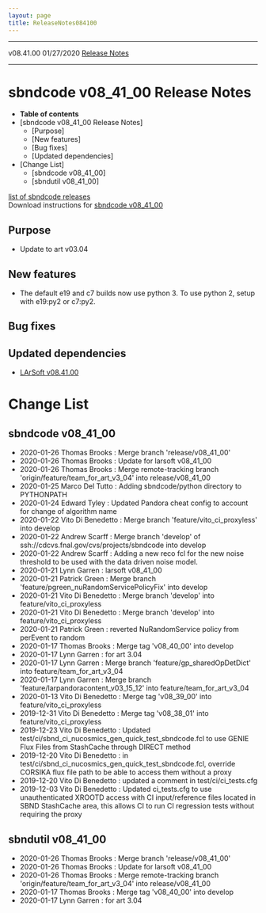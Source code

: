 ```yaml
---
layout: page
title: ReleaseNotes084100
---
```


  ----------- ------------ -- -- ------------------------------------------------------
  v08.41.00   01/27/2020         [Release Notes](ReleaseNotes084100.html)
  ----------- ------------ -- -- ------------------------------------------------------



sbndcode v08\_41\_00 Release Notes
======================================================================================

-   **Table of contents**
-   [sbndcode v08\_41\_00 Release
    Notes]
    -   [Purpose]
    -   [New features]
    -   [Bug fixes]
    -   [Updated dependencies]
-   [Change List]
    -   [sbndcode v08\_41\_00]
    -   [sbndutil v08\_41\_00]

[list of sbndcode
releases](List_of_SBND_code_releases.html)\
Download instructions for [sbndcode
v08\_41\_00](http://scisoft.fnal.gov/scisoft/bundles/sbnd/v08_41_00/sbndcode-v08_41_00.html)



Purpose
----------------------------------

-   Update to art v03.04



New features
--------------------------------------------

-   The default e19 and c7 builds now use python 3. To use python 2,
    setup with e19:py2 or c7:py2.



Bug fixes
--------------------------------------



Updated dependencies
------------------------------------------------------------

-   [LArSoft
    v08.41.00](https://cdcvs.fnal.gov/redmine/projects/larsoft/wiki/ReleaseNotes084100)



Change List
==========================================



sbndcode v08\_41\_00
----------------------------------------------------------

-   2020-01-26 Thomas Brooks : Merge branch \'release/v08\_41\_00\'
-   2020-01-26 Thomas Brooks : Update for larsoft v08\_41\_00
-   2020-01-26 Thomas Brooks : Merge remote-tracking branch
    \'origin/feature/team\_for\_art\_v3\_04\' into release/v08\_41\_00
-   2020-01-25 Marco Del Tutto : Adding sbndcode/python directory to
    PYTHONPATH
-   2020-01-24 Edward Tyley : Updated Pandora cheat config to account
    for change of algorithm name
-   2020-01-22 Vito Di Benedetto : Merge branch
    \'feature/vito\_ci\_proxyless\' into develop
-   2020-01-22 Andrew Scarff : Merge branch \'develop\' of
    ssh://cdcvs.fnal.gov/cvs/projects/sbndcode into develop
-   2020-01-22 Andrew Scarff : Adding a new reco fcl for the new noise
    threshold to be used with the data driven noise model.
-   2020-01-21 Lynn Garren : larsoft v08\_41\_00
-   2020-01-21 Patrick Green : Merge branch
    \'feature/pgreen\_nuRandomServicePolicyFix\' into develop
-   2020-01-21 Vito Di Benedetto : Merge branch \'develop\' into
    feature/vito\_ci\_proxyless
-   2020-01-21 Vito Di Benedetto : Merge branch \'develop\' into
    feature/vito\_ci\_proxyless
-   2020-01-21 Patrick Green : reverted NuRandomService policy from
    perEvent to random
-   2020-01-17 Thomas Brooks : Merge tag \'v08\_40\_00\' into develop
-   2020-01-17 Lynn Garren : for art 3.04
-   2020-01-17 Lynn Garren : Merge branch
    \'feature/gp\_sharedOpDetDict\' into feature/team\_for\_art\_v3\_04
-   2020-01-17 Lynn Garren : Merge branch
    \'feature/larpandoracontent\_v03\_15\_12\' into
    feature/team\_for\_art\_v3\_04
-   2020-01-13 Vito Di Benedetto : Merge tag \'v08\_39\_00\' into
    feature/vito\_ci\_proxyless
-   2019-12-31 Vito Di Benedetto : Merge tag \'v08\_38\_01\' into
    feature/vito\_ci\_proxyless
-   2019-12-23 Vito Di Benedetto : Updated
    test/ci/sbnd\_ci\_nucosmics\_gen\_quick\_test\_sbndcode.fcl to use
    GENIE Flux Files from StashCache through DIRECT method
-   2019-12-20 Vito Di Benedetto : in
    test/ci/sbnd\_ci\_nucosmics\_gen\_quick\_test\_sbndcode.fcl,
    override CORSIKA flux file path to be able to access them without a
    proxy
-   2019-12-20 Vito Di Benedetto : updated a comment in
    test/ci/ci\_tests.cfg
-   2019-12-03 Vito Di Benedetto : Updated ci\_tests.cfg to use
    unauthenticated XROOTD access with CI input/reference files located
    in SBND StashCache area, this allows CI to run CI regression tests
    without requiring the proxy



sbndutil v08\_41\_00
----------------------------------------------------------

-   2020-01-26 Thomas Brooks : Merge branch \'release/v08\_41\_00\'
-   2020-01-26 Thomas Brooks : Update for larsoft v08\_41\_00
-   2020-01-26 Thomas Brooks : Merge remote-tracking branch
    \'origin/feature/team\_for\_art\_v3\_04\' into release/v08\_41\_00
-   2020-01-17 Thomas Brooks : Merge tag \'v08\_40\_00\' into develop
-   2020-01-17 Lynn Garren : for art 3.04
